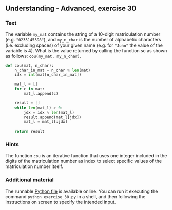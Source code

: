 ## Understanding - Advanced, exercise 30

### Text
The variable `my_mat` contains the string of a 10-digit matriculation number (e.g. `"0235145398"`), and `my_n_char` is the number of alphabetic characters (i.e. excluding spaces) of your given name (e.g. for `"John"` the value of the variable is 4). What is the value returned by calling the function sc as shown as follows: `cou(my_mat, my_n_char)`.

```python
def cou(mat, n_char):
    n_char_in_mat = n_char % len(mat)
    idx = int(mat[n_char_in_mat])

    mat_l = []
    for c in mat:
        mat_l.append(c)

    result = []
    while len(mat_l) > 0:
        jdx = idx % len(mat_l)
        result.append(mat_l[jdx])
        mat_l = mat_l[:jdx]
    
    return result
```

### Hints
The function `cou` is an iterative function that uses one integer included in the digits of the matriculation number as index to select specific values of the matriculation number itself.

### Additional material
The runnable [Python file](exercise_30.py) is available online. You can run it executing the command `python exercise_30.py` in a shell, and then following the instructions on screen to specify the intended input.
